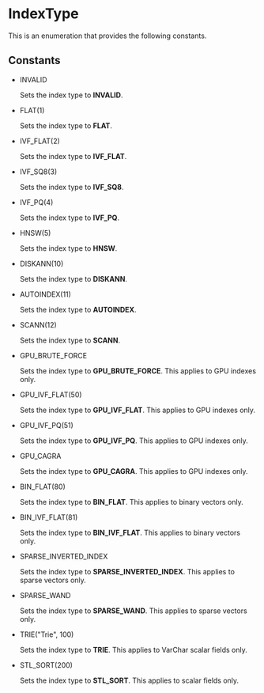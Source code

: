 # IndexType

This is an enumeration that provides the following constants.

## Constants

- INVALID

    Sets the index type to **INVALID**.

- FLAT(1)

    Sets the index type to **FLAT**.

- IVF_FLAT(2)

    Sets the index type to **IVF_FLAT**.

- IVF_SQ8(3)

    Sets the index type to **IVF_SQ8**.

- IVF_PQ(4)

    Sets the index type to **IVF_PQ**.

- HNSW(5)

    Sets the index type to **HNSW**.

- DISKANN(10)

    Sets the index type to **DISKANN**.

- AUTOINDEX(11)

    Sets the index type to **AUTOINDEX**.

- SCANN(12)

    Sets the index type to **SCANN**.

- GPU_BRUTE_FORCE

  Sets the index type to **GPU_BRUTE_FORCE**. This applies to GPU indexes only.

- GPU_IVF_FLAT(50)

    Sets the index type to **GPU_IVF_FLAT**. This applies to GPU indexes only.

- GPU_IVF_PQ(51)

    Sets the index type to **GPU_IVF_PQ**. This applies to GPU indexes only.

- GPU_CAGRA

  Sets the index type to **GPU_CAGRA**. This applies to GPU indexes only.

- BIN_FLAT(80)

    Sets the index type to **BIN_FLAT**. This applies to binary vectors only.

- BIN_IVF_FLAT(81)

    Sets the index type to **BIN_IVF_FLAT**. This applies to binary vectors only.

- SPARSE_INVERTED_INDEX

  Sets the index type to **SPARSE_INVERTED_INDEX**. This applies to sparse vectors only.

- SPARSE_WAND

  Sets the index type to **SPARSE_WAND**. This applies to sparse vectors only.

- TRIE("Trie", 100)

    Sets the index type to **TRIE**. This applies to VarChar scalar fields only.

- STL_SORT(200)

    Sets the index type to **STL_SORT**. This applies to scalar fields only.
